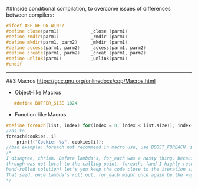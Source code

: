 ##Inside conditional compilation, to overcome issues of differences between compilers:
```c++
#ifdef ARE_WE_ON_WIN32
#define close(parm1)            _close (parm1)
#define rmdir(parm1)            _rmdir (parm1)
#define mkdir(parm1, parm2)     _mkdir (parm1)
#define access(parm1, parm2)    _access(parm1, parm2)
#define create(parm1, parm2)    _creat (parm1, parm2)
#define unlink(parm1)           _unlink(parm1)
#endif
```
---

##3 Macros
https://gcc.gnu.org/onlinedocs/cpp/Macros.html
- Object-like Macros

```c++
   #define BUFFER_SIZE 1024
```
- Function-like Macros

```c++
#define foreach(list, index) for(index = 0; index < list.size(); index++)
//as to 
foreach(cookies, i)
    printf("Cookie: %s", cookies[i]);
//bad example: foreach not recommend in macro use, use BOOST_FOREACH　instead
/*
I disagree, chrish. Before lambda's, for_each was a nasty thing, because the code each element was runnnig 
through was not local to the calling point. foreach, (and I highly recommend BOOST_FOREACH instead of a 
hand-rolled solution) let's you keep the code close to the iteration site, making it more readable. 
That said, once lambda's roll out, for_each might once again be the way to go
*/
```
